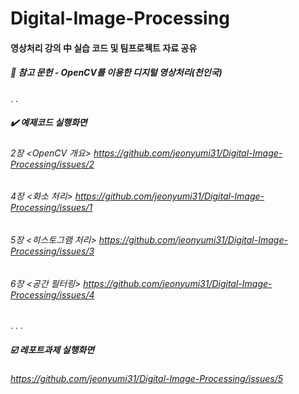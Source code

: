 # Digital-Image-Processing

#### 영상처리 강의 中 실습 코드 및 팀프로젝트 자료 공유
##### 📑 참고 문헌 - OpenCV를 이용한 디지털 영상처리(천인국)

.
.

##### ✔️ 예제코드 실행화면
###### 2장 <OpenCV 개요> <span style="color:white">https://github.com/jeonyumi31/Digital-Image-Processing/issues/2</span>
###### 4장 <화소 처리> https://github.com/jeonyumi31/Digital-Image-Processing/issues/1
###### 5장 <히스토그램 처리> https://github.com/jeonyumi31/Digital-Image-Processing/issues/3
###### 6장 <공간 필터링> https://github.com/jeonyumi31/Digital-Image-Processing/issues/4


.
.
.

##### ☑️ 레포트과제 실행화면
###### https://github.com/jeonyumi31/Digital-Image-Processing/issues/5
